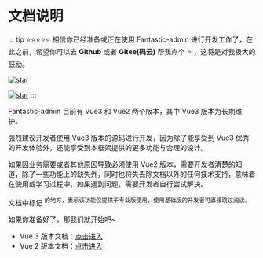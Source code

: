 # 文档说明

::: tip ⭐⭐⭐⭐⭐
相信你已经准备或正在使用 Fantastic-admin 进行开发工作了，在此之前，希望你可以去 **Github** 或者 **Gitee(码云)** 帮我点个 ⭐ ，这将是对我极大的鼓励。

[![star](https://img.shields.io/github/stars/fantastic-admin/basic?style=social)](https://github.com/fantastic-admin/basic)

[![star](https://gitee.com/fantastic-admin/basic/badge/star.svg?theme=dark)](https://gitee.com/fantastic-admin/basic)
:::

Fantastic-admin 目前有 Vue3 和 Vue2 两个版本，其中 Vue3 版本为长期维护。

强烈建议开发者使用 Vue3 版本的源码进行开发，因为除了能享受到 Vue3 优秀的开发体验外，还能享受到本框架提供的更多功能与合理的设计。

如果因业务需要或者其他原因导致必须使用 Vue2 版本，需要开发者清楚的知道，除了一些功能上的缺失外，同时也将失去除文档以外的任何技术支持，意味着在使用或学习过程中，如果遇到问题，需要开发者自行尝试解决。

文档中标记 <sup class="pro-badge" /> 的地方，表示该功能仅提供于专业版使用，使用基础版的开发者可直接跳过阅读。

如果你准备好了，那我们就开始吧~

- Vue 3 版本文档：[点击进入](/guide/ready)
- Vue 2 版本文档：[点击进入](/guide/vue2/start)